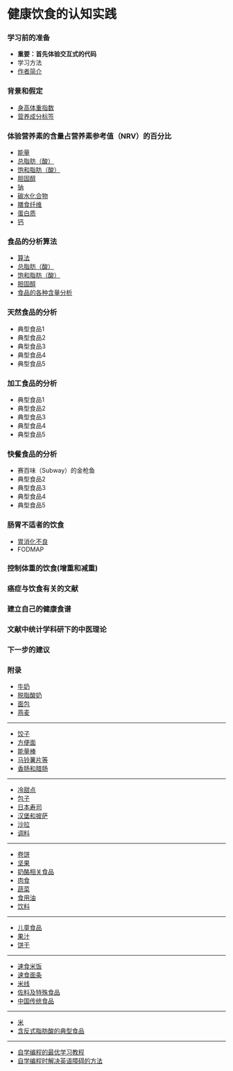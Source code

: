# 健康饮食的认知实践

### 学习前的准备

- **重要：首先体验交互式的代码**
- 学习方法
- [作者简介](/chapters/章0-学习前的准备/作者简介.md)

### 背景和假定

- [身高体重指数](/chapters/章1-背景和假定/身高体重指数.md)
- [营养成分标签](/chapters/章1-背景和假定/营养成分标签.md)

### 体验营养素的含量占营养素参考值（NRV）的百分比

- [能量](/chapters/章2-体验营养素的含量占营养素参考值(NRV)的百分比/1-能量占营养素参考值(NRV)的百分比.md)
- [总脂肪（酸）](/chapters/章2-体验营养素的含量占营养素参考值(NRV)的百分比/2-总脂肪(酸)的含量占营养素参考值(NRV)的百分比.md)
- [饱和脂肪（酸）](/chapters/章2-体验营养素的含量占营养素参考值(NRV)的百分比/3-饱和脂肪(酸)的含量占营养素参考值(NRV)的百分比.md)
- [胆固醇](/chapters/章2-体验营养素的含量占营养素参考值(NRV)的百分比/4-胆固醇的含量占营养素参考值(NRV)的百分比.md)
- [钠](/chapters/章2-体验营养素的含量占营养素参考值(NRV)的百分比/5-钠的含量占营养素参考值(NRV)的百分比.md)
- [碳水化合物](/chapters/章2-体验营养素的含量占营养素参考值(NRV)的百分比/6-碳水化合物的含量占营养素参考值(NRV)的百分比.md)
- [膳食纤维](/chapters/章2-体验营养素的含量占营养素参考值(NRV)的百分比/7-膳食纤维的含量占营养素参考值(NRV)的百分比.md)
- [蛋白质](/chapters/章2-体验营养素的含量占营养素参考值(NRV)的百分比/8-蛋白质的含量占营养素参考值(NRV)的百分比.md)
- [钙](/chapters/章2-体验营养素的含量占营养素参考值(NRV)的百分比/9-钙的含量占营养素参考值(NRV)的百分比.md)


### 食品的分析算法

- [算法](/chapters/章3-食品的分析算法/食品的算法.md)
- [总脂肪（酸）](/chapters/章3-食品的分析算法/总脂肪（酸）.md)
- [饱和脂肪（酸）](/chapters/章3-食品的分析算法/饱和脂肪（酸）.md)
- [胆固醇](/chapters/章3-食品的分析算法/胆固醇.md)
- [食品的各种含量分析](/chapters/章3-食品的分析算法/食品的各种含量分析.md)

### 天然食品的分析

- 典型食品1
- 典型食品2
- 典型食品3
- 典型食品4
- 典型食品5

### 加工食品的分析

- 典型食品1
- 典型食品2
- 典型食品3
- 典型食品4
- 典型食品5

### 快餐食品的分析

- 赛百味（Subway）的金枪鱼
- 典型食品2
- 典型食品3
- 典型食品4
- 典型食品5

### 肠胃不适者的饮食

- [胃消化不良](/chapters/3-digestive-system/胃消化不良.md)
- FODMAP

### 控制体重的饮食(增重和减重)

### 癌症与饮食有关的文献

### 建立自己的健康食谱

### 文献中统计学科研下的中医理论

### 下一步的建议

### 附录

- [牛奶](/chapters/章y-附录/牛奶.md)
- [脱脂酸奶](/chapters/章y-附录/脱脂酸奶.md)
- [面包](/chapters/章y-附录/面包.md)
- [燕麦](/chapters/章y-附录/燕麦.md)
------------------
- [饺子](/chapters/章y-附录/饺子.md)
- [方便面](/chapters/章y-附录/方便面.md)
- [能量棒](/chapters/章y-附录/能量棒.md)
- [马铃薯片等](/chapters/章y-附录/马铃薯片等.md)
- [香肠和腊肠](/chapters/章y-附录/香肠和腊肠.md)
------------------
- [冷甜点](/chapters/章y-附录/冷甜点.md)
- [包子](/chapters/章y-附录/包子.md)
- [日本寿司](/chapters/章y-附录/日本寿司.md)
- [汉堡和披萨](/chapters/章y-附录/汉堡和披萨.md)
- [沙拉](/chapters/章y-附录/沙拉.md)
- [调料](/chapters/章y-附录/调料.md)
------------------
- [卷饼](/chapters/章y-附录/卷饼.md)
- [坚果](/chapters/章y-附录/坚果.md)
- [奶酪相关食品](/chapters/章y-附录/奶酪相关食品.md)
- [肉食](/chapters/章y-附录/肉食.md)
- [蔬菜](/chapters/章y-附录/蔬菜.md)
- [食用油](/chapters/章y-附录/食用油.md)
- [饮料](/chapters/章y-附录/饮料.md)
------------------
- [儿童食品](/chapters/章y-附录/儿童食品.md)
- [果汁](/chapters/章y-附录/果汁.md)
- [饼干](/chapters/章y-附录/饼干.md)
------------------
- [速食米饭](/chapters/章y-附录/速食米饭.md)
- [速食面条](/chapters/章y-附录/速食面条.md)
- [米线](/chapters/章y-附录/米线.md)
- [佐料及特殊食品](/chapters/章y-附录/佐料及特殊食品.md)
- [中国传统食品](/chapters/章y-附录/中国传统食品.md)
------------------
- [米](/chapters/章y-附录/米.md)
- [含反式脂肪酸的典型食品](/chapters/章y-附录/含反式脂肪酸的典型食品.md)
------------------
- [自学编程的最优学习教程](/chapters/章y-附录/自学编程的最优学习教程.md)
- [自学编程时解决英语障碍的方法](/chapters/章y-附录/自学编程时解决英语障碍的方法.md)




